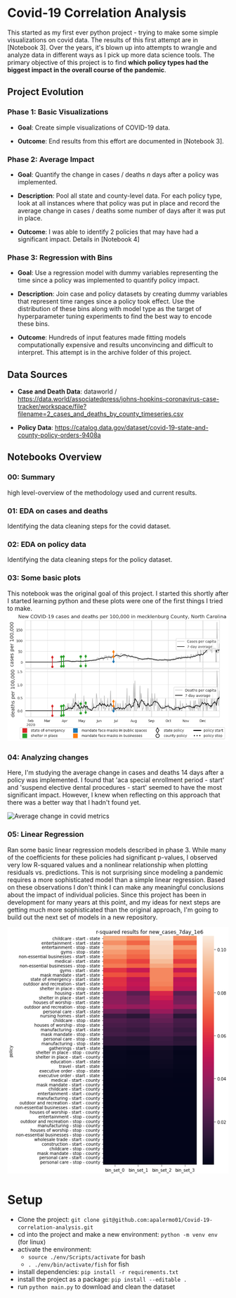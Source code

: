 # Covid-19 Correlation Analysis


This started as my first ever python project - trying to make some simple visualizations on covid data. The results of this first attempt are in [Notebook 3]. Over the years, it's blown up into attempts to wrangle and analyze data in different ways as I pick up more data science tools. The primary objective of this project is to find **which policy types had the biggest impact in the overall course of the pandemic**. 

## Project Evolution


### Phase 1: Basic Visualizations

- **Goal**: Create simple visualizations of COVID-19 data.

- **Outcome**: End results from this effort are documented in [Notebook 3].

### Phase 2: Average Impact

- **Goal**: Quantify the change in cases / deaths $n$ days after a policy was implemented.

- **Description**: Pool all state and county-level data. For each policy type, look at all instances where that policy was put in place and record the average change in cases / deaths some number of days after it was put in place.

- **Outcome**: I was able to identify 2 policies that may have had a significant impact. Details in [Notebook 4]


### Phase 3: Regression with Bins
- **Goal**: Use a regression model with dummy variables representing the time since a policy was implemented to quantify policy impact.

- **Description**: Join case and policy datasets by creating dummy variables that represent time ranges since a policy took effect. Use the distribution of these bins along with model type as the target of hyperparameter tuning experiments to find the best way to encode these bins.

- **Outcome**: Hundreds of input features made fitting models computationally expensive and results unconvincing and difficult to interpret. This attempt is in the archive folder of this project.

## Data Sources

- **Case and Death Data**: dataworld / https://data.world/associatedpress/johns-hopkins-coronavirus-case-tracker/workspace/file?filename=2_cases_and_deaths_by_county_timeseries.csv

- **Policy Data**: https://catalog.data.gov/dataset/covid-19-state-and-county-policy-orders-9408a

## Notebooks Overview

### 00: Summary
high level-overview of the methodology used and current results.

### 01: EDA on cases and deaths
Identifying the data cleaning steps for the covid dataset.

### 02: EDA on policy data

Identifying the data cleaning steps for the policy dataset.


### 03: Some basic plots
This notebook was the original goal of this project. I started this shortly after I started learning python and these plots were one of the first things I tried to make.
![Cases and Deaths in Mecklenburg County](./figures/cases_and_deaths_in_meck_county.png)

### 04: Analyzing changes
Here, I'm studying the average change in cases and deaths 14 days after a policy was implemented. I found that 'aca special enrollment period - start' and 'suspend elective dental procedures - start' seemed to have the most significant impact. However, I knew when reflecting on this approach that there was a better way that I hadn't found yet.

![Average change in covid metrics](./figures/average_change_in_covid_metrics_14_days.png')

### 05: Linear Regression
Ran some basic linear regression models described in phase 3. While many of the coefficients for these policies had significant p-values, I observed very low R-squared values and a nonlinear relationship when plotting residuals vs. predictions. This is not surprising since modeling a pandemic requires a more sophisticated model than a simple linear regression. Based on these observations I don't think I can make any meaningful conclusions about the impact of individual policies. Since this project has been in development for many years at this point, and my ideas for next steps are getting much more sophisticated than the original approach, I'm going to build out the next set of models in a new repository.

![R-squared value](./figures/r_squared_for_regression_results.png)

# Setup

- Clone the project: `git clone git@github.com:apalermo01/Covid-19-correlation-analysis.git`
- cd into the project and make a new environment: `python -m venv env` (for linux)
- activate the environment:
    - `source ./env/Scripts/activate` for bash
    - `. ./env/bin/activate/fish` for fish
- install dependencies: `pip install -r requirements.txt`
- install the project as a package: `pip install --editable .`
- run `python main.py` to download and clean the dataset

